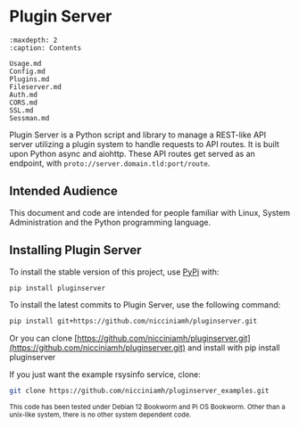 # Plugin Server

```{toctree}
:maxdepth: 2
:caption: Contents

Usage.md
Config.md
Plugins.md
Fileserver.md
Auth.md
CORS.md
SSL.md
Sessman.md
```
Plugin Server is a Python script and library to manage a REST-like API server utilizing a plugin system to handle requests to API routes. It is built upon Python async and aiohttp. These API routes get served as an endpoint, with `proto://server.domain.tld:port/route`.

## Intended Audience
This document and code are intended for people familiar with Linux, System Administration and the Python programming language. 

## Installing Plugin Server

To install the stable version of this project, use [PyPi](https://pypi.org/project/pluginserver/) with:

```bash
pip install pluginserver
```

To install the latest commits to Plugin Server, use the following command:

```bash
pip install git+https://github.com/nicciniamh/pluginserver.git
```

Or you can clone [https://github.com/nicciniamh/pluginserver.git](https://github.com/nicciniamh/pluginserver.git) and install with pip install pluginserver

If you just want the example rsysinfo service, clone: 

```bash
git clone https://github.com/nicciniamh/pluginserver_examples.git
```

<small>This code has been tested under Debian 12 Bookworm and Pi OS Bookworm. Other than a unix-like system, there is no other system dependent code.</small>

